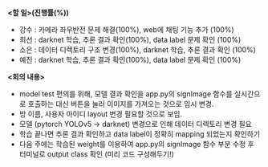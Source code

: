 **<할 일>(진행률(%))**

* 강수 : 카메라 좌우반전 문제 해결(100%), web에 채팅 기능 추가 (100%)
* 희선 : darknet 학습, 추론 결과 확인(100%), data label 문제 확인 (100%)
* 소은 : 데이터 디렉토리 구조 변경(100%), darknet 학습, 추론 결과 확인 (100%)
* 예진 : darknet 학습, 추론 결과 확인(100%), data label 문제 확인 (100%)



**<회의 내용>**

* model test 편의를 위해, 모델 결과 확인을 app.py의 signImage 함수를 실시간으로  호출하는 대신 버튼을 눌러 이미지를 가져오는 것으로 임시 변경.
* 방 이름, 사용자 아이디 layout 변경 필요할 것으로 보임.
* 모델 (pytorch YOLOv5 → darknet) 변경으로 인해 데이터 디렉토리 변경 필요
* 학습 끝나면 추론 결과 확인하고 data label이 정확히 mapping 되었는지 확인하기
* 다음 주에는 학습된 weight를 이용하여 app.py의 signImage 함수 부분 수정 후 터미널로 output class 확인 (미리 코드 구성해두기!)
